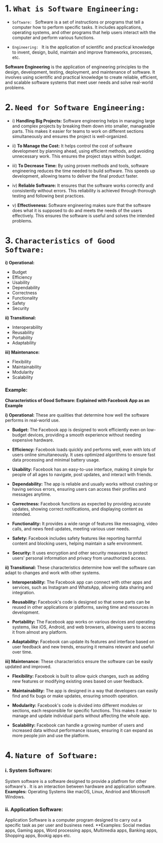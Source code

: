 
# 1. `What is Software Engineering:`

- `Software: ` Software is a set of instructions or programs that tell a computer how to perform specific tasks. It includes applications, operating systems, and other programs that help users interact with the computer and perform various functions.

- `Engineering: ` It is the application of scientific and practical knowledge to invent, design, build, maintain and improve frameworks, processes, etc. 


**Software Engineering** is the application of engineering principles to the design, development, testing, deployment, and maintenance of software. It involves using scientific and practical knowledge to create reliable, efficient, and scalable software systems that meet user needs and solve real-world problems.


# 2. `Need for Software Engineering:`

- i) **Handling Big Projects:** Software engineering helps in managing large and complex projects by breaking them down into smaller, manageable parts. This makes it easier for teams to work on different sections simultaneously and ensures the project is well-organized.

- ii) **To Manage the Cost:** It helps control the cost of software development by planning ahead, using efficient methods, and avoiding unnecessary work. This ensures the project stays within budget.

- iii) **To Decrease Time:** By using proven methods and tools, software engineering reduces the time needed to build software. This speeds up development, allowing teams to deliver the final product faster.

- iv) **Reliable Software:** It ensures that the software works correctly and consistently without errors. This reliability is achieved through thorough testing and following best practices.

- v) **Effectiveness:** Software engineering makes sure that the software does what it is supposed to do and meets the needs of the users effectively. This ensures the software is useful and solves the intended problems.


# 3. `Characteristics of Good Software:`

**i) Operational:**
- Budget
- Efficiency 
- Usability
- Dependability
- Correctness
- Functionality
- Safety
- Security

**ii) Transitional:**
- Interoperability
- Reusability
- Portability
- Adaptability

**iii) Maintenance:**
- Flexibility
- Maintainability
- Modularity
- Scalability

### Example: 

**Characteristics of Good Software: Explained with Facebook App as an Example**

**i) Operational:** These are qualities that determine how well the software performs in real-world use.

- **Budget:** The Facebook app is designed to work efficiently even on low-budget devices, providing a smooth experience without needing expensive hardware.
  
- **Efficiency:** Facebook loads quickly and performs well, even with lots of users online simultaneously. It uses optimized algorithms to ensure fast data processing and minimal battery usage.

- **Usability:** Facebook has an easy-to-use interface, making it simple for people of all ages to navigate, post updates, and interact with friends.

- **Dependability:** The app is reliable and usually works without crashing or having serious errors, ensuring users can access their profiles and messages anytime.

- **Correctness:** Facebook functions as expected by providing accurate updates, showing correct notifications, and displaying content as intended.

- **Functionality:** It provides a wide range of features like messaging, video calls, and news feed updates, meeting various user needs.

- **Safety:** Facebook includes safety features like reporting harmful content and blocking users, helping maintain a safe environment.

- **Security:** It uses encryption and other security measures to protect users’ personal information and privacy from unauthorized access.

**ii) Transitional:** These characteristics determine how well the software can adapt to changes and work with other systems.

- **Interoperability:** The Facebook app can connect with other apps and services, such as Instagram and WhatsApp, allowing data sharing and integration.

- **Reusability:** Facebook's code is designed so that some parts can be reused in other applications or platforms, saving time and resources in development.

- **Portability:** The Facebook app works on various devices and operating systems, like iOS, Android, and web browsers, allowing users to access it from almost any platform.

- **Adaptability:** Facebook can update its features and interface based on user feedback and new trends, ensuring it remains relevant and useful over time.

**iii) Maintenance:** These characteristics ensure the software can be easily updated and improved.

- **Flexibility:** Facebook is built to allow quick changes, such as adding new features or modifying existing ones based on user feedback.

- **Maintainability:** The app is designed in a way that developers can easily find and fix bugs or make updates, ensuring smooth operation.

- **Modularity:** Facebook's code is divided into different modules or sections, each responsible for specific functions. This makes it easier to manage and update individual parts without affecting the whole app.

- **Scalability:** Facebook can handle a growing number of users and increased data without performance issues, ensuring it can expand as more people join and use the platform.



# 4. `Nature of Software:`

### i. System Software:
System software is a software designed to provide a platfrom for other software's . It is an interaction between hardware and application software.
**Examples:** Operating Systems like macOS, Linux, Andriod and Microsoft Windows.

### ii. Application Software:
Application Software is a computer program designed to carry out a specific task as per user and business need.
**Examples: Social medias apps, Gaming apps, Word processing apps, Multimedia apps, Banking apps, Shopping apps, Bookig apps etc.


